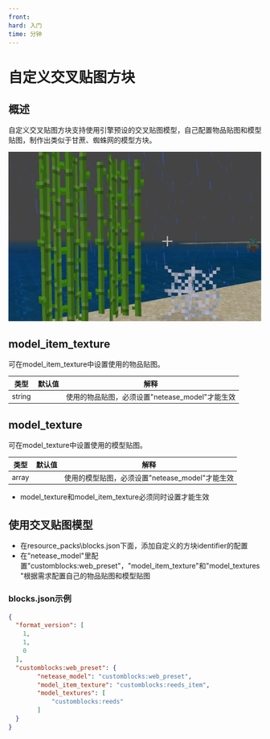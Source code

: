 ```yaml
---
front: 
hard: 入门
time: 分钟
---
```

# 自定义交叉贴图方块

## 概述

自定义交叉贴图方块支持使用引擎预设的交叉贴图模型，自己配置物品贴图和模型贴图，制作出类似于甘蔗、蜘蛛网的模型方块。

![web_reeds.png](../picture/customblock/web_reeds.png)

## model_item_texture

可在model_item_texture中设置使用的物品贴图。

| 类型   | 默认值 | 解释                                            |
| ------ | ------ | ----------------------------------------------- |
| string |        | 使用的物品贴图，必须设置"netease_model"才能生效 |

## model_texture

可在model_texture中设置使用的模型贴图。

| 类型  | 默认值 | 解释                                            |
| ----- | ------ | ----------------------------------------------- |
| array |        | 使用的模型贴图，必须设置"netease_model"才能生效 |

- model_texture和model_item_texture必须同时设置才能生效

## 使用交叉贴图模型

- 在resource_packs\blocks.json下面，添加自定义的方块identifier的配置
- 在"netease_model"里配置"customblocks:web_preset"，"model_item_texture"和"model_textures"根据需求配置自己的物品贴图和模型贴图

### blocks.json示例
```json
{
  "format_version": [
    1,
    1,
    0
  ],
  "customblocks:web_preset": {
		"netease_model": "customblocks:web_preset",
    	"model_item_texture": "customblocks:reeds_item",
 		"model_textures": [
      		"customblocks:reeds"
  		]
  }
}
```



